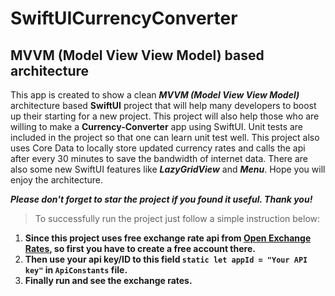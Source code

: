 # SwiftUICurrencyConverter
## MVVM (Model View View Model) based architecture

This app is created to show a clean ***MVVM (Model View View Model)*** architecture based **SwiftUI** project that will help many developers to boost up their starting for a new project. This project will also help those who are willing to make a **Currency-Converter** app using SwiftUI. Unit tests are included in the project so that one can learn unit test well. This project also uses Core Data to locally store updated currency rates and calls the api after every 30 minutes to save the bandwidth of internet data. There are also some new SwiftUI features like ***LazyGridView*** and ***Menu***. Hope you will enjoy the architecture.

***Please don't forget to star the project if you found it useful. Thank you!***

>To successfully run the project just follow a simple instruction below:

1. **Since this project uses free exchange rate api from [Open Exchange Rates](https://openexchangerates.org/), so first you have to create a free account there.**
2. **Then use your api key/ID to this field `static let appId = "Your API key"` in `ApiConstants` file.**
3. **Finally run and see the exchange rates.**


